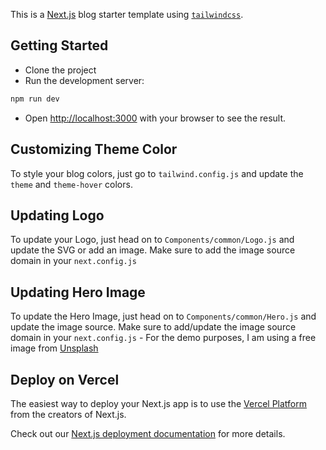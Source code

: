 This is a [Next.js](https://nextjs.org/) blog starter template using [`tailwindcss`](https://tailwindcss.com/).

## Getting Started

- Clone the project
- Run the development server:

```bash
npm run dev
```

- Open [http://localhost:3000](http://localhost:3000) with your browser to see the result.

## Customizing Theme Color

To style your blog colors, just go to `tailwind.config.js` and update the `theme` and `theme-hover` colors.

## Updating Logo

To update your Logo, just head on to `Components/common/Logo.js` and update the SVG or add an image. Make sure to add the image source domain in your `next.config.js`

## Updating Hero Image

To update the Hero Image, just head on to `Components/common/Hero.js` and update the image source. Make sure to add/update the image source domain in your `next.config.js` - For the demo purposes, I am using a free image from [Unsplash](https://source.unsplash.com/C6oPXOatFD8)

## Deploy on Vercel

The easiest way to deploy your Next.js app is to use the [Vercel Platform](https://vercel.com/new?utm_medium=default-template&filter=next.js&utm_source=create-next-app&utm_campaign=create-next-app-readme) from the creators of Next.js.

Check out our [Next.js deployment documentation](https://nextjs.org/docs/deployment) for more details.

